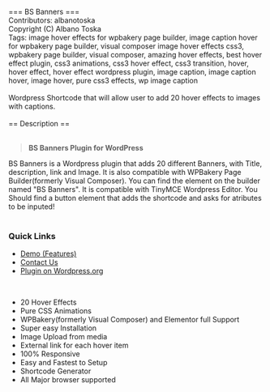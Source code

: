 === BS Banners  ===<br>
Contributors: albanotoska<br>
Copyright (C) Albano Toska<br>
Tags: image hover effects for wpbakery page builder, image caption hover for wpbakery page builder, visual composer image hover effects css3, wpbakery page builder, visual composer, amazing hover effects, best hover effect plugin, css3 animations, css3 hover effect, css3 transition, hover, hover effect, hover effect wordpress plugin, image caption, image caption hover, image hover, pure css3 effects, wp image caption<br>
<br>
Wordpress Shortcode that will allow user to add 20 hover effects to images with captions.<br>
<br>
== Description ==<br>
<br>
<blockquote>
    <p>
        <strong>BS Banners Plugin for WordPress</strong>
    </p>
</blockquote>
BS Banners is a Wordpress plugin that adds 20 different Banners, with Title, description, link and Image. It is also compatible with WPBakery Page Builder(formerly Visual Composer). You can find the element on the builder named "BS Banners". It is compatible with TinyMCE Wordpress Editor. You Should find a button element that adds the shortcode and asks for atributes to be inputed!<br>
<br>
<h3>Quick Links</h3> 
<ul>
    <li><a href="https://albanotoska.com/bsbanners/">Demo (Features)</a></li>
    <li><a href="https://albanotoska.com/#contact">Contact Us</a></li>
    <li><a href="https://wordpress.org/plugins/bs-banners/">Plugin on Wordpress.org</a></li>
</ul>
<br>
<ul>
    <li>20 Hover Effects</li>
    <li>Pure CSS Animations</li>
    <li>WPBakery(formerly Visual Composer) and Elementor full Support</li>
    <li>Super easy Installation</li>
    <li>Image Upload from media</li>
    <li>External link for each hover item</li>
    <li>100% Responsive</li>
    <li>Easy and Fastest to Setup</li>
    <li>Shortcode Generator</li>
    <li>All Major browser supported</li>
</ul>
